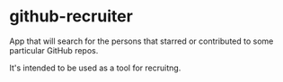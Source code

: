 github-recruiter
================

App that will search for the persons that starred or contributed to some particular GitHub repos.

It's intended to be used as a tool for recruitng.
